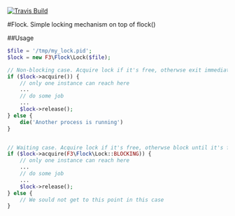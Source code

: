 [![Travis Build](https://travis-ci.org/f3ath/flock.svg?branch=master)](https://travis-ci.org/f3ath/flock)

#Flock. Simple locking mechanism on top of flock()

##Usage

```php
$file = '/tmp/my_lock.pid';
$lock = new F3\Flock\Lock($file);

// Non-blocking case. Acquire lock if it's free, otherwse exit immediately
if ($lock->acquire()) {
    // only one instance can reach here
    ...
    // do some job
    ...
    $lock->release();
} else {
    die('Another process is running')
}


// Waiting case. Acquire lock if it's free, otherwse block until it's free and then acquire
if ($lock->acquire(F3\Flock\Lock::BLOCKING)) {
    // only one instance can reach here
    ...
    // do some job
    ...
    $lock->release();
} else {
    // We sould not get to this point in this case
}

```
